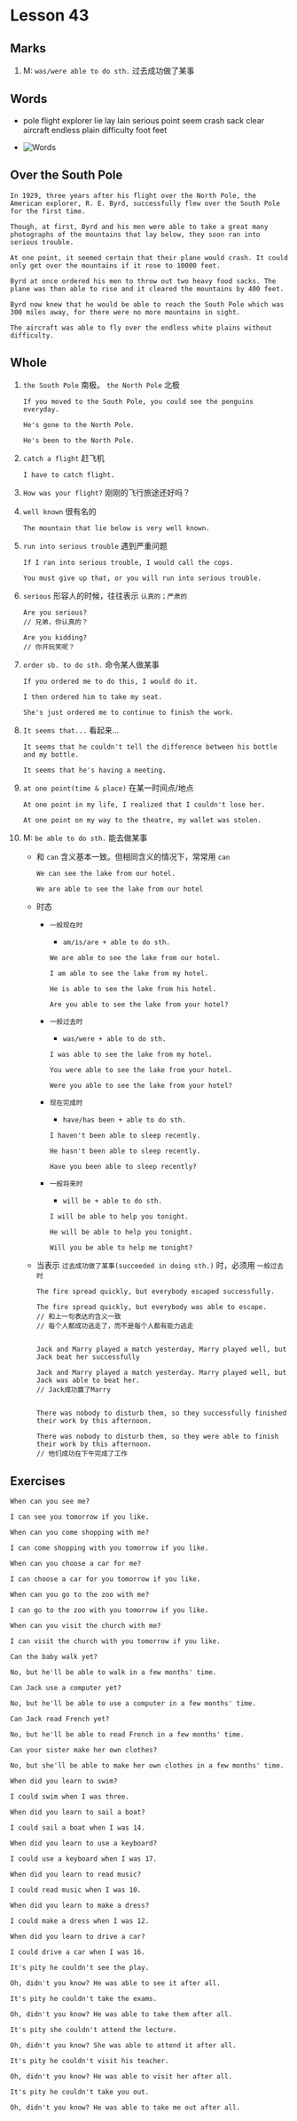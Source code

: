 # Lesson 43

## Marks

1. M: `was/were able to do sth.` 过去成功做了某事

## Words

- pole flight explorer lie lay lain serious point seem crash sack clear aircraft endless plain difficulty foot feet

- ![Words](../../../Images/Part2/05/words-43.png)

## Over the South Pole

```
In 1929, three years after his flight over the North Pole, the American explorer, R. E. Byrd, successfully flew over the South Pole for the first time.

Though, at first, Byrd and his men were able to take a great many photographs of the mountains that lay below, they soon ran into serious trouble.

At one point, it seemed certain that their plane would crash. It could only get over the mountains if it rose to 10000 feet.

Byrd at once ordered his men to throw out two heavy food sacks. The plane was then able to rise and it cleared the mountains by 400 feet.

Byrd now knew that he would be able to reach the South Pole which was 300 miles away, for there were no more mountains in sight.

The aircraft was able to fly over the endless white plains without difficulty.
```

## Whole

1. `the South Pole` 南极。 `the North Pole` 北极

   ```
   If you moved to the South Pole, you could see the penguins everyday.

   He's gone to the North Pole.

   He's been to the North Pole.
   ```

2. `catch a flight` 赶飞机

   ```
   I have to catch flight.
   ```

3. `How was your flight?` 刚刚的飞行旅途还好吗？

4. `well known` 很有名的

   ```
   The mountain that lie below is very well known.
   ```

5. `run into serious trouble` 遇到严重问题

   ```
   If I ran into serious trouble, I would call the cops.

   You must give up that, or you will run into serious trouble.
   ```

6. `serious` 形容人的时候，往往表示 `认真的；严肃的`

   ```
   Are you serious?
   // 兄弟，你认真的？

   Are you kidding?
   // 你开玩笑呢？
   ```

7. `order sb. to do sth.` 命令某人做某事

   ```
   If you ordered me to do this, I would do it.

   I then ordered him to take my seat.

   She's just ordered me to continue to finish the work.
   ```

8. `It seems that...` 看起来...

   ```
   It seems that he couldn't tell the difference between his bottle and my bottle.

   It seems that he's having a meeting.
   ```

9. `at one point(time & place)` 在某一时间点/地点

   ```
   At one point in my life, I realized that I couldn't lose her.

   At one point on my way to the theatre, my wallet was stolen.
   ```

10. M: `be able to do sth.` 能去做某事

    - 和 `can` 含义基本一致。但相同含义的情况下，常常用 `can`

      ```
      We can see the lake from our hotel.

      We are able to see the lake from our hotel
      ```

    - 时态

      - `一般现在时`

        - `am/is/are + able to do sth.`

        ```
        We are able to see the lake from our hotel.

        I am able to see the lake from my hotel.

        He is able to see the lake from his hotel.

        Are you able to see the lake from your hotel?
        ```

      - `一般过去时`

        - `was/were + able to do sth.`

        ```
        I was able to see the lake from my hotel.

        You were able to see the lake from your hotel.

        Were you able to see the lake from your hotel?
        ```

      - `现在完成时`

        - `have/has been + able to do sth.`

        ```
        I haven't been able to sleep recently.

        He hasn't been able to sleep recently.

        Have you been able to sleep recently?
        ```

      - `一般将来时`

        - `will be + able to do sth.`

        ```
        I will be able to help you tonight.

        He will be able to help you tonight.

        Will you be able to help me tonight?
        ```

    - 当表示 `过去成功做了某事(succeeded in doing sth.)` 时，必须用 `一般过去时`

      ```
      The fire spread quickly, but everybody escaped successfully.

      The fire spread quickly, but everybody was able to escape.
      // 和上一句表达的含义一致
      // 每个人都成功逃走了，而不是每个人都有能力逃走


      Jack and Marry played a match yesterday, Marry played well, but Jack beat her successfully

      Jack and Marry played a match yesterday. Marry played well, but Jack was able to beat her.
      // Jack成功赢了Marry


      There was nobody to disturb them, so they successfully finished their work by this afternoon.

      There was nobody to disturb them, so they were able to finish their work by this afternoon.
      // 他们成功在下午完成了工作
      ```

## Exercises

```
When can you see me?

I can see you tomorrow if you like.
```

```
When can you come shopping with me?

I can come shopping with you tomorrow if you like.
```

```
When can you choose a car for me?

I can choose a car for you tomorrow if you like.
```

```
When can you go to the zoo with me?

I can go to the zoo with you tomorrow if you like.
```

```
When can you visit the church with me?

I can visit the church with you tomorrow if you like.
```

```
Can the baby walk yet?

No, but he'll be able to walk in a few months' time.
```

```
Can Jack use a computer yet?

No, but he'll be able to use a computer in a few months' time.
```

```
Can Jack read French yet?

No, but he'll be able to read French in a few months' time.
```

```
Can your sister make her own clothes?

No, but she'll be able to make her own clothes in a few months' time.
```

```
When did you learn to swim?

I could swim when I was three.
```

```
When did you learn to sail a boat?

I could sail a boat when I was 14.
```

```
When did you learn to use a keyboard?

I could use a keyboard when I was 17.
```

```
When did you learn to read music?

I could read music when I was 10.
```

```
When did you learn to make a dress?

I could make a dress when I was 12.
```

```
When did you learn to drive a car?

I could drive a car when I was 16.
```

```
It's pity he couldn't see the play.

Oh, didn't you know? He was able to see it after all.
```

```
It's pity he couldn't take the exams.

Oh, didn't you know? He was able to take them after all.
```

```
It's pity she couldn't attend the lecture.

Oh, didn't you know? She was able to attend it after all.
```

```
It's pity he couldn't visit his teacher.

Oh, didn't you know? He was able to visit her after all.
```

```
It's pity he couldn't take you out.

Oh, didn't you know? He was able to take me out after all.
```
